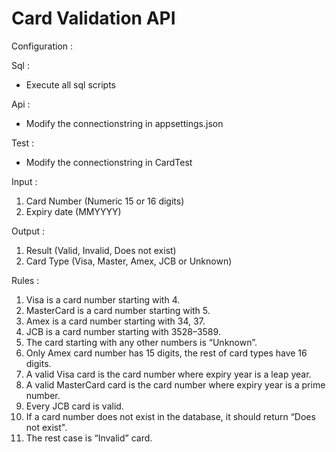 # Card Validation API

Configuration :

Sql :
- Execute all sql scripts

Api :
- Modify the connectionstring in appsettings.json

Test :
- Modify the connectionstring in CardTest

Input :

1. Card Number (Numeric 15 or 16 digits)
2. Expiry date (MMYYYY)

Output :

1. Result (Valid, Invalid, Does not exist)
2. Card Type (Visa, Master, Amex, JCB or Unknown)

Rules :
1. Visa is a card number starting with 4.
2. MasterCard is a card number starting with 5.
3. Amex is a card number starting with 34, 37.
4. JCB is a card number starting with 3528–3589.
5. The card starting with any other numbers is “Unknown”.
6. Only Amex card number has 15 digits, the rest of card types have 16 digits.
7. A valid Visa card is the card number where expiry year is a leap year.
8. A valid MasterCard card is the card number where expiry year is a prime number.
9. Every JCB card is valid.
10. If a card number does not exist in the database, it should return “Does not exist".
11. The rest case is “Invalid” card.
